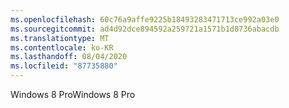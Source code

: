```yaml
---
ms.openlocfilehash: 60c76a9affe9225b18493283471713ce992a03e0
ms.sourcegitcommit: ad4d92dce894592a259721a1571b1d8736abacdb
ms.translationtype: MT
ms.contentlocale: ko-KR
ms.lasthandoff: 08/04/2020
ms.locfileid: "87735880"
---
```

<span data-ttu-id="0dd24-101">Windows 8 Pro</span><span class="sxs-lookup"><span data-stu-id="0dd24-101">Windows 8 Pro</span></span>
